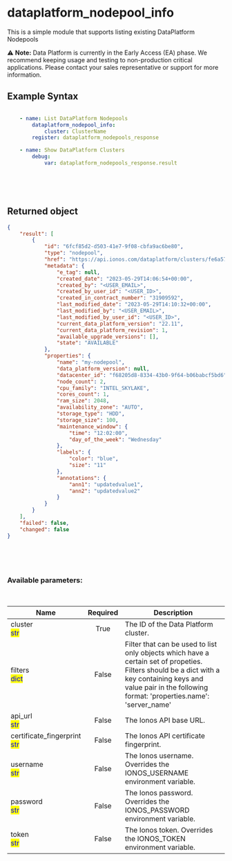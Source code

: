 # dataplatform_nodepool_info

This is a simple module that supports listing existing DataPlatform Nodepools

⚠️ **Note:** Data Platform is currently in the Early Access (EA) phase. We recommend keeping usage and testing to non-production critical applications. Please contact your sales representative or support for more information.

## Example Syntax


```yaml

    - name: List DataPlatform Nodepools
        dataplatform_nodepool_info:
            cluster: ClusterName
        register: dataplatform_nodepools_response

    - name: Show DataPlatform Clusters
        debug:
            var: dataplatform_nodepools_response.result

```

&nbsp;

&nbsp;
## Returned object
```json
{
    "result": [
        {
            "id": "6fcf85d2-d503-41e7-9f08-cbfa9ac6be80",
            "type": "nodepool",
            "href": "https://api.ionos.com/dataplatform/clusters/fe6a5792-7473-4067-ba83-6d135582e623/nodepools/6fcf85d2-d503-41e7-9f08-cbfa9ac6be80",
            "metadata": {
                "e_tag": null,
                "created_date": "2023-05-29T14:06:54+00:00",
                "created_by": "<USER_EMAIL>",
                "created_by_user_id": "<USER_ID>",
                "created_in_contract_number": "31909592",
                "last_modified_date": "2023-05-29T14:10:32+00:00",
                "last_modified_by": "<USER_EMAIL>",
                "last_modified_by_user_id": "<USER_ID>",
                "current_data_platform_version": "22.11",
                "current_data_platform_revision": 1,
                "available_upgrade_versions": [],
                "state": "AVAILABLE"
            },
            "properties": {
                "name": "my-nodepool",
                "data_platform_version": null,
                "datacenter_id": "f68205d8-8334-43b0-9f64-b06babcf5bd6",
                "node_count": 2,
                "cpu_family": "INTEL_SKYLAKE",
                "cores_count": 1,
                "ram_size": 2048,
                "availability_zone": "AUTO",
                "storage_type": "HDD",
                "storage_size": 100,
                "maintenance_window": {
                    "time": "12:02:00",
                    "day_of_the_week": "Wednesday"
                },
                "labels": {
                    "color": "blue",
                    "size": "11"
                },
                "annotations": {
                    "ann1": "updatedvalue1",
                    "ann2": "updatedvalue2"
                }
            }
        }
    ],
    "failed": false,
    "changed": false
}

```

&nbsp;

&nbsp;
### Available parameters:
&nbsp;

<table data-full-width="true">
  <thead>
    <tr>
      <th width="22.8vw">Name</th>
      <th width="10.8vw" align="center">Required</th>
      <th>Description</th>
    </tr>
  </thead>
  <tbody>
  <tr>
  <td>cluster<br/><mark style="color:blue;">str</mark></td>
  <td align="center">True</td>
  <td>The ID of the Data Platform cluster.</td>
  </tr>
  <tr>
  <td>filters<br/><mark style="color:blue;">dict</mark></td>
  <td align="center">False</td>
  <td>Filter that can be used to list only objects which have a certain set of propeties. Filters should be a dict with a key containing keys and value pair in the following format: 'properties.name': 'server_name'</td>
  </tr>
  <tr>
  <td>api_url<br/><mark style="color:blue;">str</mark></td>
  <td align="center">False</td>
  <td>The Ionos API base URL.</td>
  </tr>
  <tr>
  <td>certificate_fingerprint<br/><mark style="color:blue;">str</mark></td>
  <td align="center">False</td>
  <td>The Ionos API certificate fingerprint.</td>
  </tr>
  <tr>
  <td>username<br/><mark style="color:blue;">str</mark></td>
  <td align="center">False</td>
  <td>The Ionos username. Overrides the IONOS_USERNAME environment variable.</td>
  </tr>
  <tr>
  <td>password<br/><mark style="color:blue;">str</mark></td>
  <td align="center">False</td>
  <td>The Ionos password. Overrides the IONOS_PASSWORD environment variable.</td>
  </tr>
  <tr>
  <td>token<br/><mark style="color:blue;">str</mark></td>
  <td align="center">False</td>
  <td>The Ionos token. Overrides the IONOS_TOKEN environment variable.</td>
  </tr>
  </tbody>
</table>
